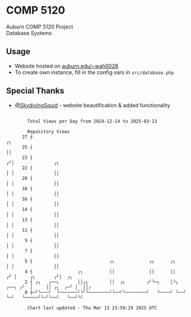 # COMP 5120
Auburn COMP 5120 Project  
Database Systems

## Usage
- Website hosted on [auburn.edu/~wah0028](https://webhome.auburn.edu/~wah0028/)
- To create own instance, fill in the config vars in `src/database.php`

## Special Thanks
- [@SkydivingSquid](https://github.com/SkydivingSquid) - website beautification & added functionality

```

        Total Views per Day from 2024-12-14 to 2025-03-13

        Repository Views
      27 ┼                                                                 ╭╮
      25 ┤                                                                 ││
      23 ┤                                                                ╭╯│               ╭╮
      22 ┤                                                                │ │               ││
      20 ┤                                                                │ │               ││
      18 ┤                                                                │ │               ││
      16 ┤                                                                │ │               ││
      14 ┤                                                                │ │               ││
      13 ┤                                                                │ │               ││
      11 ┤                                                                │ │               ││
       9 ┤                                                                │ │               ││
       7 ┤                                                                │ │               ││
       5 ┤                             ╭╮             ╭╮      ╭╮          │ │               ││
       4 ┤                 ╭╮          ││             ││      ││         ╭╯ │     ╭╮       ╭╯│  ╭╮
       2 ┤ ╭╮   ╭──╮       ││╭╮        ││  ╭╮        ╭╯╰─╮    │╰╮  ╭──╮ ╭╯  │     ││ ╭╮  ╭─╯ │  ││╭
       0 ┼─╯╰───╯  ╰───────╯╰╯╰────────╯╰──╯╰────────╯   ╰────╯ ╰──╯  ╰─╯   ╰─────╯╰─╯╰──╯   ╰──╯╰╯

        Chart last updated - Thu Mar 13 23:59:29 2025 UTC
        
```
